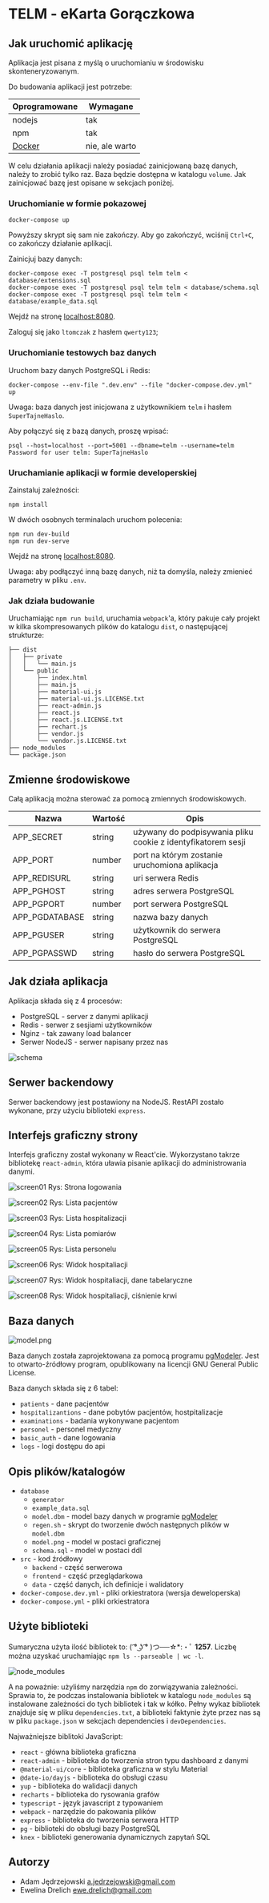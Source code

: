 # TELM - eKarta Gorączkowa

## Jak uruchomić aplikację

Aplikacja jest pisana z myślą o uruchomianiu w środowisku skonteneryzowanym.

Do budowania aplikacji jest potrzebe:

| Oprogramowane | Wymagane |
| --- | --- |
| nodejs | tak | 
| npm | tak |
| [Docker](https://docs.docker.com/get-docker/) | nie, ale warto |

W celu działania aplikacji należy posiadać zainicjowaną bazę danych, należy to zrobić tylko raz.
Baza będzie dostępna w katalogu `volume`.
Jak zainicjować bazę jest opisane w sekcjach poniżej.

### Uruchomianie w formie pokazowej

```shell script
docker-compose up
```
Powyższy skrypt się sam nie zakończy.
Aby go zakończyć, wciśnij `Ctrl+C`, co zakończy działanie aplikacji. 

Zainicjuj bazy danych:
```shell script
docker-compose exec -T postgresql psql telm telm < database/extensions.sql
docker-compose exec -T postgresql psql telm telm < database/schema.sql
docker-compose exec -T postgresql psql telm telm < database/example_data.sql
```

Wejdź na stronę [localhost:8080](http://localhost:8080/).

Zaloguj się jako `ltomczak` z hasłem `qwerty123`;

### Uruchomianie testowych baz danych

Uruchom bazy danych PostgreSQL i Redis:

```shell script
docker-compose --env-file ".dev.env" --file "docker-compose.dev.yml" up
```

Uwaga: baza danych jest inicjowana z użytkownikiem `telm` i hasłem `SuperTajneHaslo`.

Aby połączyć się z bazą danych, proszę wpisać:
```shell script
psql --host=localhost --port=5001 --dbname=telm --username=telm
Password for user telm: SuperTajneHaslo
```

### Uruchamianie aplikacji w formie developerskiej

Zainstaluj zależności:
```shell script
npm install
```

W dwóch osobnych terminalach uruchom polecenia:
```shell script
npm run dev-build
npm run dev-serve
``` 

Wejdź na stronę [localhost:8080](http://localhost:8080/).

Uwaga: aby podłączyć inną bazę danych, niż ta domyśla, należy zmienieć parametry w pliku `.env`.

### Jak działa budowanie

Uruchamiając `npm run build`, uruchamia `webpack`'a, który pakuje cały projekt w kilka skompresowanych plików do katalogu `dist`, o następującej strukturze: 
```
├── dist
│   ├── private
│   │   └── main.js
│   └── public
│       ├── index.html
│       ├── main.js
│       ├── material-ui.js
│       ├── material-ui.js.LICENSE.txt
│       ├── react-admin.js
│       ├── react.js
│       ├── react.js.LICENSE.txt
│       ├── rechart.js
│       ├── vendor.js
│       └── vendor.js.LICENSE.txt
├── node_modules
└── package.json
```

## Zmienne środowiskowe

Całą aplikacją można sterować za pomocą zmiennych środowiskowych.

| Nazwa | Wartość | Opis |
| --- | --- | --- |
| APP_SECRET | string | używany do podpisywania pliku cookie z identyfikatorem sesji |
| APP_PORT | number | port na którym zostanie uruchomiona aplikacja |
| APP_REDISURL | string | uri serwera Redis |
| APP_PGHOST | string | adres serwera PostgreSQL |
| APP_PGPORT | number | port serwera PostgreSQL |
| APP_PGDATABASE | string | nazwa bazy danych |
| APP_PGUSER | string | użytkownik do serwera PostgreSQL |
| APP_PGPASSWD | string | hasło do serwera PostgreSQL |

## Jak działa aplikacja

Aplikacja składa się z 4 procesów:
 - PostgreSQL - server z danymi aplikacji
 - Redis - serwer z sesjiami użytkowników
 - Nginz - tak zawany load balancer
 - Serwer NodeJS - serwer napisany przez nas

![schema](docs/img/schema.png)

## Serwer backendowy

Serwer backendowy jest postawiony na NodeJS.
RestAPI zostało wykonane, przy użyciu biblioteki `express`.

## Interfejs graficzny strony

Interfejs graficzny został wykonany w React'cie.
Wykorzystano takrze bibliotekę `react-admin`, która uławia pisanie aplikacji do administrowania danymi.


![screen01](docs/img/screen01.png)
Rys: Strona logowania

![screen02](docs/img/screen02.png)
Rys: Lista pacjentów

![screen03](docs/img/screen03.png)
Rys: Lista hospitalizacji

![screen04](docs/img/screen04.png)
Rys: Lista pomiarów

![screen05](docs/img/screen05.png)
Rys: Lista personelu

![screen06](docs/img/screen06.png)
Rys: Widok hospitaliacji

![screen07](docs/img/screen07.png)
Rys: Widok hospitaliacji, dane tabelaryczne

![screen08](docs/img/screen08.png)
Rys: Widok hospitaliacji, ciśnienie krwi



## Baza danych

![model.png](database/model.png)

Baza danych została zaprojektowana za pomocą programu [pgModeler](https://pgmodeler.io/).
Jest to otwarto-źródłowy program, opublikowany na licencji GNU General Public License.

Baza danych składa się z 6 tabel:
 - `patients` - dane pacjentów
 - `hospitalizantions` - dane pobytów pacjentów, hostpitalizacje
 - `examinations` - badania wykonywane pacjentom
 - `personel` - personel medyczny
 - `basic_auth` - dane logowania
 - `logs` - logi dostępu do api

## Opis plików/katalogów

 - `database`
   - `generator`
   - `example_data.sql`
   - `model.dbm` - model bazy danych w programie [pgModeler](https://pgmodeler.io/)
   - `regen.sh` - skrypt do tworzenie dwóch następnych plików w `model.dbm`
   - `model.png` - model w postaci graficznej
   - `schema.sql` - model w postaci ddl
 - `src` - kod źródłowy
   - `backend` - część serwerowa
   - `frontend` - część przeglądarkowa
   - `data` - część danych, ich definicje i walidatory
 - `docker-compose.dev.yml` - pliki orkiestratora (wersja deweloperska)
 - `docker-compose.yml` - pliki orkiestratora 
   
## Użyte biblioteki

Sumaryczna użyta ilość bibliotek to: ( ͡° ͜ʖ ͡° )つ──☆*:・ﾟ **1257**.
Liczbę można uzyskać uruchamiając `npm ls --parseable | wc -l`.

![node_modules](https://img.devrant.com/devrant/rant/r_1030841_w7Mq9.jpg)

A na poważnie: użyliśmy narzędzia `npm` do zorwiązywania zależności.
Sprawia to, że podczas instalowania bibliotek w katalogu `node_modules` są instalowane zależności do tych bibliotek i tak w kółko.
Pełny wykaz bibliotek znajduje się w pliku `dependencies.txt`, a biblioteki faktynie żyte przez nas są w pliku `package.json` w sekcjach dependencies i `devDependencies`.

Najważniejsze biblitoki JavaScript:

 - `react` - główna biblioteka graficzna
 - `react-admin` - biblioteka do tworzenia stron typu dashboard z danymi 
 - `@material-ui/core` - biblioteka graficzna w stylu Material 
 - `@date-io/dayjs` - biblioteka do obsługi czasu
 - `yup` - biblioteka do walidacji danych 
 - `recharts` - biblioteka do rysowania grafów
 - `typescript` - język javascript z typowaniem
 - `webpack` - narzędzie do pakowania plików
 - `express` - biblioteka do tworzenia serwera HTTP
 - `pg` - biblioteki do obsługi bazy PostgreSQL
 - `knex` - biblioteki generowania dynamicznych zapytań SQL
 

## Autorzy

 - Adam Jędrzejowski <a.jedrzejowski@gmail.com>
 - Ewelina Drelich <ewe.drelich@gmail.com>
